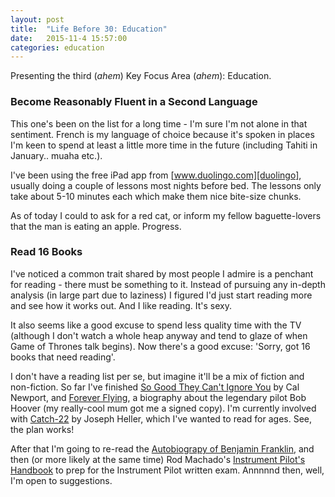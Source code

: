 ```yaml
---
layout: post
title:  "Life Before 30: Education"
date:   2015-11-4 15:57:00
categories: education
---
```


Presenting the third (*ahem*) Key Focus Area (*ahem*): Education.

### Become Reasonably Fluent in a Second Language

This one's been on the list for a long time - I'm sure I'm not alone in that sentiment. French is my language of choice because it's spoken in places I'm keen to spend at least a little more time in the future  (including Tahiti in January.. muaha etc.).

I've been using the free iPad app from [www.duolingo.com][duolingo], usually doing a couple of lessons most nights before bed. The lessons only take about 5-10 minutes each which make them nice bite-size chunks.

As of today I could to ask for a red cat, or inform my fellow baguette-lovers that the man is eating an apple. Progress.

### Read 16 Books

I've noticed a common trait shared by most people I admire is a penchant for reading - there must be something to it. Instead of pursuing any in-depth analysis (in large part due to laziness) I figured I'd just start reading more and see how it works out. And I like reading. It's sexy.

It also seems like a good excuse to spend less quality time with the TV (although I don't watch a whole heap anyway and tend to glaze of when Game of Thrones talk begins). Now there's a good excuse: 'Sorry, got 16 books that need reading'.

I don't have a reading list per se, but imagine it'll be a mix of fiction and non-fiction. So far I've finished [So Good They Can't Ignore You][sgtciy] by Cal Newport, and [Forever Flying][forever-flying], a biography about the legendary pilot Bob Hoover (my really-cool mum got me a signed copy). I'm currently involved with [Catch-22][catch-22] by Joseph Heller, which I've wanted to read for ages. See, the plan works!

After that I'm going to re-read the [Autobiograpy of Benjamin Franklin][bf], and then (or more likely at the same time) Rod Machado's [Instrument Pilot's Handbook][iph] to prep for the Instrument Pilot written exam. Annnnnd then, well, I'm open to suggestions.

[duolingo]: https://www.duolingo.com/
[sgtciy]: http://www.amazon.com/gp/product/B0076DDBJ6/ref=dp-kindle-redirect?ie=UTF8&btkr=1
[forever-flying]: http://www.amazon.com/Forever-Flying-High-flying-Barnstorming-Autobiography/dp/067153761X
[catch-22]: http://www.amazon.com/gp/product/B0048WQDIE/ref=dp-kindle-redirect?ie=UTF8&btkr=1
[bf]: http://www.amazon.com/Autobiography-Benjamin-Franklin-Thrift-Editions/dp/0486290735
[iph]: http://www.amazon.com/Rod-Machados-Instrument-Pilots-Handbook/dp/0971201560
